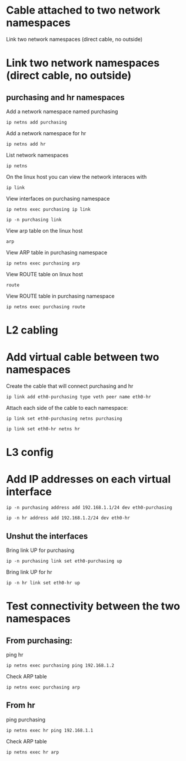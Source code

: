 # Cable attached to two network namespaces
Link two network namespaces (direct cable, no outside)

# Link two network namespaces (direct cable, no outside)
## purchasing and hr namespaces

Add a network namespace named purchasing
```
ip netns add purchasing
```

Add a network namespace for hr
```
ip netns add hr
```

List network namespaces
```
ip netns
```

On the linux host you can view the network interaces with
```
ip link
```

View interfaces on purchasing namespace
```
ip netns exec purchasing ip link
```
```
ip -n purchasing link
```

View arp table on the linux host
```
arp
```

View ARP table in purchasing namespace
```
ip netns exec purchasing arp
```

View ROUTE table on linux host
```
route
```

View ROUTE table in purchasing namespace
```
ip netns exec purchasing route
```
# L2 cabling
# Add virtual cable between two namespaces

Create the cable that will connect purchasing and hr
```
ip link add eth0-purchasing type veth peer name eth0-hr
```

Attach each side of the cable to each namespace:
```
ip link set eth0-purchasing netns purchasing
```
```
ip link set eth0-hr netns hr
```


# L3 config
# Add IP addresses on each virtual interface
```
ip -n purchasing address add 192.168.1.1/24 dev eth0-purchasing
```
```
ip -n hr address add 192.168.1.2/24 dev eth0-hr
```

## Unshut the interfaces

Bring link UP for purchasing
```
ip -n purchasing link set eth0-purchasing up
```
Bring link UP for hr
```
ip -n hr link set eth0-hr up
```

# Test connectivity between the two namespaces
## From purchasing:
ping hr
```
ip netns exec purchasing ping 192.168.1.2
```
Check ARP table
```
ip netns exec purchasing arp
```

## From hr
ping purchasing
```
ip netns exec hr ping 192.168.1.1
```
Check ARP table
```
ip netns exec hr arp
```
